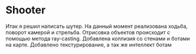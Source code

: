# Shooter

Итак я решил написать шутер. На данный момент реализована ходьба, поворот камерой и стрельба. Отрисовка объектов происходит с помощью метода ray-casting. Добавлена коллизия со стенами и ботами на карте. Добавлено текстурирование, а так же интеллект ботам
